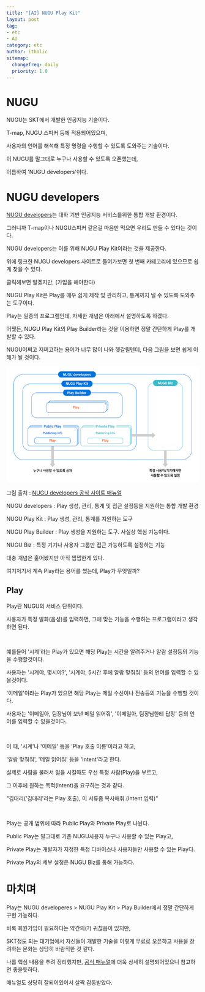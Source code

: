 ```yaml
---
title: "[AI] NUGU Play Kit"
layout: post
tag:
- etc
- AI
category: etc
author: itholic
sitemap:
  changefreq: daily
  priority: 1.0
---
```


# NUGU

NUGU는 SKT에서 개발한 인공지능 기술이다.

T-map, NUGU 스피커 등에 적용되어있으며, 

사용자의 언어를 해석해 특정 명령을 수행할 수 있도록 도와주는 기술이다.

이 NUGU를 말그대로 누구나 사용할 수 있도록 오픈했는데, 

이름하여 'NUGU developers'이다.

# NUGU developers

<a href="https://developers.nugu.co.kr/#/" target="_blank">NUGU developers</a>는 대화 기반 인공지능 서비스를위한 통합 개발 환경이다.

그러니까 T-map이나 NUGU스피커 같은걸 마음만 먹으면 우리도 만들 수 있다는 것이다.

NUGU developers는 이를 위해 NUGU Play Kit이라는 것을 제공한다.

위에 링크한 NUGU developers 사이트로 들어가보면 첫 번째 카테고리에 있으므로 쉽게 찾을 수 있다.

클릭해보면 알겠지만, (가입을 해야한다)

NUGU Play Kit은 Play를 매우 쉽게 제작 및 관리하고, 통계까지 낼 수 있도록 도와주는 도구이다.

Play는 일종의 프로그램인데, 자세한 개념은 아래에서 설명하도록 하겠다.

어쨌든, NUGU Play Kit의 Play Builder라는 것을 이용하면 정말 간단하게 Play를 개발할 수 있다.

NUGU어쩌고 저쩌고하는 용어가 너무 많이 나와 헷갈릴텐데, 다음 그림을 보면 쉽게 이해가 될 것이다.

![NUGUdevelopers구조](/assets/images/2018/11/14/nugu.PNG)

그림 출처 : <a href="https://developers.nugu.co.kr/docs/#introduction" target="_blank">NUGU developers 공식 사이트 매뉴얼</a>

NUGU developers : Play 생성, 관리, 통계 및 접근 설정등을 지원하는 통합 개발 환경

NUGU Play Kit : Play 생성, 관리, 통계를 지원하는 도구

NUGU Play Builder : Play 생성을 지원하는 도구. 사실상 핵심 기능이다.

NUGU Biz : 특정 기기나 사용자 그룹만 접근 가능하도록 설정하는 기능

대충 개념은 훑어봤지만 아직 찝찝한게 있다.

여기저기서 계속 Play라는 용어를 썼는데, Play가 무엇일까?

## Play

Play란 NUGU의 서비스 단위이다.

사용자가 특정 발화(음성)를 입력하면, 그에 맞는 기능을 수행하는 프로그램이라고 생각하면 된다.

<br/>

예를들어 '시계'라는 Play가 있으면 해당 Play는 시간을 알려주거나 알람 설정등의 기능을 수행할것이다.

사용자는 '시계야, 몇시야?', '시계야, 5시간 후에 알람 맞춰줘' 등의 언어를 입력할 수 있을것이다.

'이메일'이라는 Play가 있으면 해당 Play는 메일 수신이나 전송등의 기능을 수행할 것이다.

사용자는 '이메일아, 팀장님이 보낸 메일 읽어줘', '이메일아, 팀장님한테 답장' 등의 언어를 입력할 수 있을것이다.

<br/>

이 때, '시계'나 '이메일' 등을 'Play 호출 이름'이라고 하고,

'알람 맞춰줘', '메일 읽어줘' 등을 'Intent'라고 한다.

실제로 사람을 불러서 일을 시킬때도 우선 특정 사람(Play)을 부르고,

그 이후에 원하는 목적(Intent)을 요구하는 것과 같다.

"김대리('김대리'라는 Play 호출), 이 서류좀 복사해줘.(Intent 입력)"

<br/>

Play는 공개 범위에 따라 Public Play와 Private Play로 나뉜다.

Public Play는 말그대로 기존 NUGU사용자 누구나 사용할 수 있는 Play고,

Private Play는 개발자가 지정한 특정 디바이스나 사용자들만 사용할 수 있는 Play다.

Private Play의 세부 설정은 NUGU Biz를 통해 가능하다.


# 마치며

Play는 NUGU developeres > NUGU Play Kit > Play Builder에서 정말 간단하게 구현 가능하다.

비록 회원가입이 필요하다는 약간의(?) 귀찮음이 있지만,

SKT정도 되는 대기업에서 자신들이 개발한 기술을 이렇게 무료로 오픈하고 사용을 장려하는 문화는 상당히 바람직한 것 같다.

나름 핵심 내용을 추려 정리했지만, <a href="ttps://developers.nugu.co.kr/docs/#introduction" target="_blank">공식 매뉴얼</a>에 더욱 상세히 설명되어있으니 참고하면 좋을듯하다.

매뉴얼도 상당히 잘되어있어서 살짝 감동받았다.
